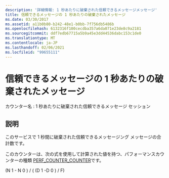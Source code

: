 ```yaml
---
description: '詳細情報: 1 秒あたりに破棄された信頼できるメッセージメッセージ'
title: 信頼できるメッセージの 1 秒あたりの破棄されたメッセージ
ms.date: 03/30/2017
ms.assetid: a11b0b80-b242-48e1-b0bb-7f756db5486b
ms.openlocfilehash: 6132316f100cecdba357a6da071e23de8c9a2181
ms.sourcegitcommit: ddf7edb67715a5b9a45e3dd44536dabc153c1de0
ms.translationtype: MT
ms.contentlocale: ja-JP
ms.lasthandoff: 02/06/2021
ms.locfileid: "99655111"
---
```

# <a name="reliable-messaging-messages-dropped-per-second"></a>信頼できるメッセージの 1 秒あたりの破棄されたメッセージ

カウンター名 : 1 秒あたりに破棄された信頼できるメッセージ セッション  
  
## <a name="description"></a>説明  

 このサービスで 1 秒間に破棄された信頼できるメッセージング メッセージの合計数です。  
  
 このカウンターは、次の式を使用して計算された値を持つ、パフォーマンスカウンターの種類 [PERF_COUNTER_COUNTER](/previous-versions/windows/it-pro/windows-server-2003/cc740048(v=ws.10))です。  
  
 (N 1 - N 0 ) / ( (D 1 -D 0 ) / F)
